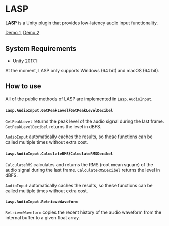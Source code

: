 LASP
====

**LASP** is a Unity plugin that provides low-latency audio input functionality.

[Demo 1](http://radiumsoftware.tumblr.com/post/163009893309),
[Demo 2](http://radiumsoftware.tumblr.com/post/163095570430)

System Requirements
-------------------

- Unity 2017.1

At the moment, LASP only supports Windows (64 bit) and macOS (64 bit).

How to use
----------

All of the public methods of LASP are implemented in `Lasp.AudioInput`.

#### `Lasp.AudioInput.GetPeakLevel`/`GetPeakLevelDecibel`

`GetPeakLevel` returns the peak level of the audio signal during the last
frame. `GetPeakLevelDecibel` returns the level in dBFS.

`AudioInput` automatically caches the results, so these functions can be called
multiple times without extra cost.

#### `Lasp.AudioInput.CalculateRMS`/`CalculateRMSDecibel`

`CalculateRMS` calculates and returns the RMS (root mean square) of the audio
signal during the last frame. `CalculateRMSDecibel` returns the level in dBFS.

`AudioInput` automatically caches the results, so these functions can be called
multiple times without extra cost.

#### `Lasp.AudioInput.RetrieveWaveform`

`RetrieveWaveform` copies the recent history of the audio waveform from the
internal buffer to a given float array.
